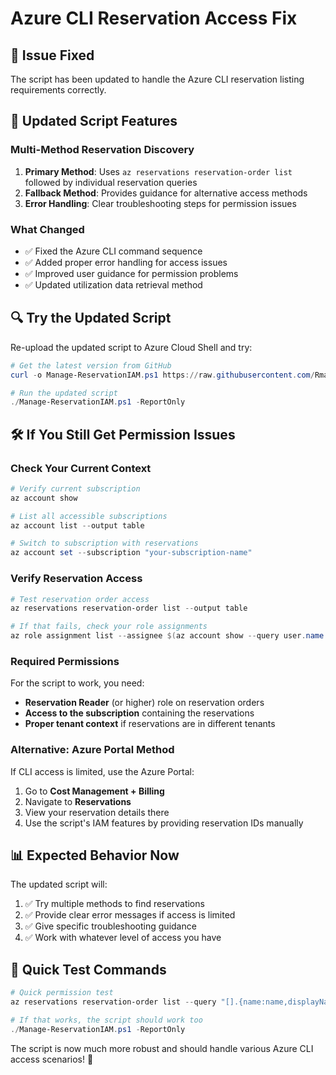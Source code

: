 # Azure CLI Reservation Access Fix

## 🔧 **Issue Fixed**

The script has been updated to handle the Azure CLI reservation listing requirements correctly.

## 🚀 **Updated Script Features**

### **Multi-Method Reservation Discovery**
1. **Primary Method**: Uses `az reservations reservation-order list` followed by individual reservation queries
2. **Fallback Method**: Provides guidance for alternative access methods
3. **Error Handling**: Clear troubleshooting steps for permission issues

### **What Changed**
- ✅ Fixed the Azure CLI command sequence
- ✅ Added proper error handling for access issues
- ✅ Improved user guidance for permission problems
- ✅ Updated utilization data retrieval method

## 🔍 **Try the Updated Script**

Re-upload the updated script to Azure Cloud Shell and try:

```powershell
# Get the latest version from GitHub
curl -o Manage-ReservationIAM.ps1 https://raw.githubusercontent.com/Rmap91/azure-reservations-iam-manager/master/Manage-ReservationIAM.ps1

# Run the updated script
./Manage-ReservationIAM.ps1 -ReportOnly
```

## 🛠 **If You Still Get Permission Issues**

### **Check Your Current Context**
```powershell
# Verify current subscription
az account show

# List all accessible subscriptions
az account list --output table

# Switch to subscription with reservations
az account set --subscription "your-subscription-name"
```

### **Verify Reservation Access**
```powershell
# Test reservation order access
az reservations reservation-order list --output table

# If that fails, check your role assignments
az role assignment list --assignee $(az account show --query user.name -o tsv) --output table
```

### **Required Permissions**
For the script to work, you need:
- **Reservation Reader** (or higher) role on reservation orders
- **Access to the subscription** containing the reservations
- **Proper tenant context** if reservations are in different tenants

### **Alternative: Azure Portal Method**
If CLI access is limited, use the Azure Portal:
1. Go to **Cost Management + Billing**
2. Navigate to **Reservations**
3. View your reservation details there
4. Use the script's IAM features by providing reservation IDs manually

## 📊 **Expected Behavior Now**

The updated script will:
1. ✅ Try multiple methods to find reservations
2. ✅ Provide clear error messages if access is limited
3. ✅ Give specific troubleshooting guidance
4. ✅ Work with whatever level of access you have

## 🔄 **Quick Test Commands**

```powershell
# Quick permission test
az reservations reservation-order list --query "[].{name:name,displayName:displayName}" --output table

# If that works, the script should work too
./Manage-ReservationIAM.ps1 -ReportOnly
```

The script is now much more robust and should handle various Azure CLI access scenarios! 🎯
